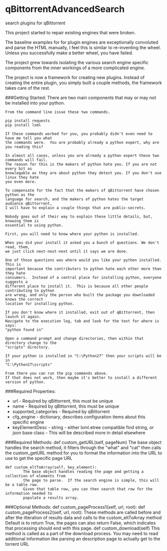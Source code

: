 # qBittorrentAdvancedSearch
search plugins for qBittorrent

This project started to repair existing engines that were broken.

The baseline examples for for plugin engines are exceptionally convoluted and parse the HTML manually, I feel this 
is similar to re-inventing the wheel. Unless you successfully make a better wheel, you have failed.  

The project grew towards isolating the various search engine specific components from the inner workings of a more 
complicated engine.

The project is now a framework for creating new plugins. Instead of creating the entire plugin, you simply built 
a couple methods, the framework takes care of the rest. 

###Getting Started:
	There are two main components that may or may not be installed into your python. 

	From the command line issue these two commands.
	
	pip install requests
	pip install lxml
	
	If these commands worked for you, you probably didn't even need to have me tell you what
	the commands were.  You are probably already a python expert, why are you reading this?
	
	In almost all cases, unless you are already a python expert these two commands will fail.
	The reason for this is the makers of python hate you. If you are not every bit as
	knowlegable as they are about python they detest you. If you don't use linux they hate
	you even more.
	
	To compensate for the fact that the makers of qBittorrent have chosen python as the
	language for search, and the makers of python hates the target audience qBittorrent, 
	I will have to explain a couple things that are public-secrets.   
	
	Nobody goes out of their way to explain these little details, but, knowing them is 
	essential to using python.
	
	First, you will need to know where your python is installed.  
	
	When you did your install it asked you a bunch of questions. We don't read, them, 
	we just click next-next-next until it says we are done.
	
	One of those questions was where would you like your python installed.   This is
	important because the contributers to python hate each other more than they hate
	consumers.  Instead of a central place for installing python, everyone suggests a
	different place to install it.  This is because all other people contributing to python
	are wrong, and only the person who built the package you downloaded knows the correct
	location for installing python.
	
	If you don't know where it installed, exit out of qBittorrent, then launch it again.
	Navigate to the execution log, tab and look for the text for where is says:
	"python found in"  
	
	Open a command prompt and change directories, then within that directory change to the
	"scripts" directory.
	
	If your python is installed in "C:\Python27" then your scripts will be in
	"C:\Python27\scripts"
	
	From there you can run the pip commands above.
	If that does not work, then maybe it's better to install a different version of python.
	

###Required Properties:
* url - Required by qBittorrent, this must be unique
* name - Required by qBittorrent, this must be unique 
* supported_categories - Required by qBittorrent
* cfg_engine - dictionary, describes configuration items about this specific engine
* keyElementDesc - string - either lxml.etree compatible find string, or json base class 
			- This will be described more in detail elsewhere

###Required Methods:
	def custom_getURL(self, pageNum)
		The base object handles the search method, it filters through the "what" and "cat" 
		then calls the custom_getURL method for you to format the information into the URL 
		to use to get the specific page URL
    
	def custom_eltToArray(self, key_element):
			The base object handles reading the page and getting a collection of elements from
			the page to parse.  If the search engine is simple, this will be a table row.   
			Given that table row, you can then search that row for the information needed to 
			populate a results array.
			    
###Optional Methods:
	def custom_pageProcess1(self, url, root):
	def custom_pageProcess2(self, url, root):
		These methods are called before and after the itteration of results data and calls 
		to the custom_eltToArray method
		Default is to return True, the pages can also return False, which indicates that 
		processing should end with this page.
	def custom_download(self)
		This method is called as a part of the download process.  You may need to read 
		additional information like parsing an description page to actually get to the torrent URL

	
